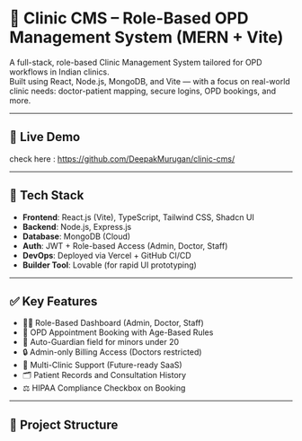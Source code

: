 # 🏥 Clinic CMS – Role-Based OPD Management System (MERN + Vite)

A full-stack, role-based Clinic Management System tailored for OPD workflows in Indian clinics.  
Built using React, Node.js, MongoDB, and Vite — with a focus on real-world clinic needs: doctor-patient mapping, secure logins, OPD bookings, and more.

---

## 🔗 Live Demo

check here : https://github.com/DeepakMurugan/clinic-cms/

---

## 🚀 Tech Stack

- **Frontend**: React.js (Vite), TypeScript, Tailwind CSS, Shadcn UI
- **Backend**: Node.js, Express.js
- **Database**: MongoDB (Cloud)
- **Auth**: JWT + Role-based Access (Admin, Doctor, Staff)
- **DevOps**: Deployed via Vercel + GitHub CI/CD
- **Builder Tool**: Lovable (for rapid UI prototyping)

---

## ✅ Key Features

- 👨‍⚕️ Role-Based Dashboard (Admin, Doctor, Staff)
- 📅 OPD Appointment Booking with Age-Based Rules
- 🧒 Auto-Guardian field for minors under 20
- 🔒 Admin-only Billing Access (Doctors restricted)
- 🏥 Multi-Clinic Support (Future-ready SaaS)
- 🗂️ Patient Records and Consultation History
- ⚖️ HIPAA Compliance Checkbox on Booking

---

## 📂 Project Structure

